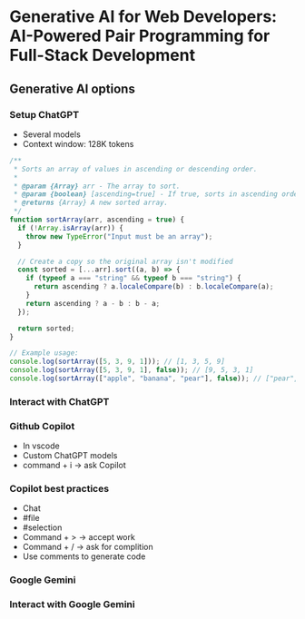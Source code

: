 # Generative AI for Web Developers: AI-Powered Pair Programming for Full-Stack Development

## Generative AI options

### Setup ChatGPT

- Several models
- Context window: 128K tokens

```js
/**
 * Sorts an array of values in ascending or descending order.
 *
 * @param {Array} arr - The array to sort.
 * @param {boolean} [ascending=true] - If true, sorts in ascending order; if false, descending.
 * @returns {Array} A new sorted array.
 */
function sortArray(arr, ascending = true) {
  if (!Array.isArray(arr)) {
    throw new TypeError("Input must be an array");
  }

  // Create a copy so the original array isn't modified
  const sorted = [...arr].sort((a, b) => {
    if (typeof a === "string" && typeof b === "string") {
      return ascending ? a.localeCompare(b) : b.localeCompare(a);
    }
    return ascending ? a - b : b - a;
  });

  return sorted;
}

// Example usage:
console.log(sortArray([5, 3, 9, 1])); // [1, 3, 5, 9]
console.log(sortArray([5, 3, 9, 1], false)); // [9, 5, 3, 1]
console.log(sortArray(["apple", "banana", "pear"], false)); // ["pear", "banana", "apple"]
```

### Interact with ChatGPT

### Github Copilot

- In vscode
- Custom ChatGPT models
- command + i -> ask Copilot

### Copilot best practices

- Chat
- #file
- #selection
- Command + > -> accept work
- Command + / -> ask for complition
- Use comments to generate code

### Google Gemini

### Interact with Google Gemini
